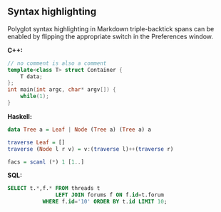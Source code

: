 ## Syntax highlighting
Polyglot syntax highlighting in Markdown triple-backtick spans can be enabled by flipping the appropriate switch in the Preferences window.

**C++:**
```cpp
// no comment is also a comment
template<class T> struct Container {
	T data;
};
int main(int argc, char* argv[]) {
	while(1);
}
```

**Haskell:**
```haskell
data Tree a = Leaf | Node (Tree a) (Tree a) a

traverse Leaf = []
traverse (Node l r v) = v:(traverse l)++(traverse r)

facs = scanl (*) 1 [1..]
```

**SQL:**
```sql
SELECT t.*,f.* FROM threads t
               LEFT JOIN forums f ON f.id=t.forum
	       WHERE f.id='10' ORDER BY t.id LIMIT 10;
```